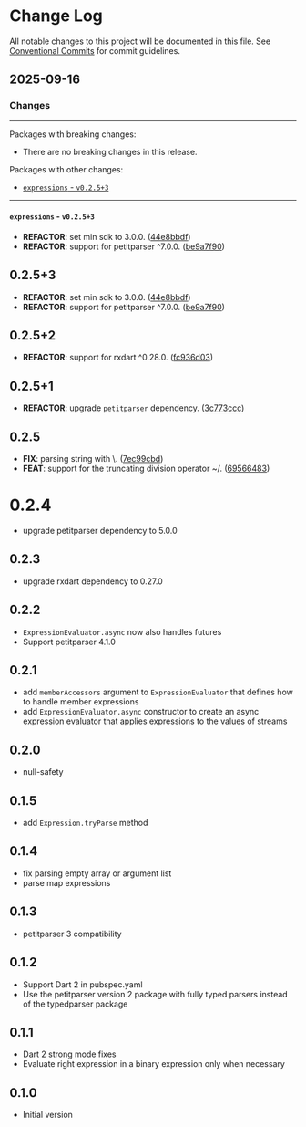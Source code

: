 # Change Log

All notable changes to this project will be documented in this file.
See [Conventional Commits](https://conventionalcommits.org) for commit guidelines.

## 2025-09-16

### Changes

---

Packages with breaking changes:

 - There are no breaking changes in this release.

Packages with other changes:

 - [`expressions` - `v0.2.5+3`](#expressions---v0253)

---

#### `expressions` - `v0.2.5+3`

 - **REFACTOR**: set min sdk to 3.0.0. ([44e8bbdf](https://github.com/appsup-dart/expressions/commit/44e8bbdf9922397cb0d001c30b00fd8f6de67241))
 - **REFACTOR**: support for petitparser ^7.0.0. ([be9a7f90](https://github.com/appsup-dart/expressions/commit/be9a7f90c5d4f4c335ddf86b25c3b215c9c377eb))

## 0.2.5+3

 - **REFACTOR**: set min sdk to 3.0.0. ([44e8bbdf](https://github.com/appsup-dart/expressions/commit/44e8bbdf9922397cb0d001c30b00fd8f6de67241))
 - **REFACTOR**: support for petitparser ^7.0.0. ([be9a7f90](https://github.com/appsup-dart/expressions/commit/be9a7f90c5d4f4c335ddf86b25c3b215c9c377eb))

## 0.2.5+2

 - **REFACTOR**: support for rxdart ^0.28.0. ([fc936d03](https://github.com/appsup-dart/expressions/commit/fc936d03350cf301f1d7c3edb8fb95d5c8f71c14))

## 0.2.5+1

 - **REFACTOR**: upgrade `petitparser` dependency. ([3c773ccc](https://github.com/appsup-dart/expressions/commit/3c773ccc9a2e64d8264de32d042df4bc3b6a1fee))

## 0.2.5

 - **FIX**: parsing string with \\. ([7ec99cbd](https://github.com/appsup-dart/expressions/commit/7ec99cbd1ac005cd0150d224ca13fd4ea9fafd8a))
 - **FEAT**: support for the truncating division operator ~/. ([69566483](https://github.com/appsup-dart/expressions/commit/695664837460bc3f0bf9eeebdb5e68a2fb1cc976))


# 0.2.4

- upgrade petitparser dependency to 5.0.0

## 0.2.3

- upgrade rxdart dependency to 0.27.0

## 0.2.2

- `ExpressionEvaluator.async` now also handles futures 
- Support petitparser 4.1.0

## 0.2.1

- add `memberAccessors` argument to `ExpressionEvaluator` that defines how to handle member expressions
- add `ExpressionEvaluator.async` constructor to create an async expression evaluator that applies expressions to the values of streams 

## 0.2.0

- null-safety

## 0.1.5

- add `Expression.tryParse` method

## 0.1.4

- fix parsing empty array or argument list
- parse map expressions

## 0.1.3

- petitparser 3 compatibility

## 0.1.2

- Support Dart 2 in pubspec.yaml
- Use the petitparser version 2 package with fully typed parsers instead of the typedparser package 

## 0.1.1

- Dart 2 strong mode fixes
- Evaluate right expression in a binary expression only when necessary

## 0.1.0

- Initial version
